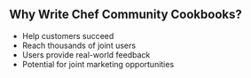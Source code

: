 ## Why Write Chef Community Cookbooks?
* Help customers succeed
* Reach thousands of joint users
* Users provide real-world feedback
* Potential for joint marketing opportunities
